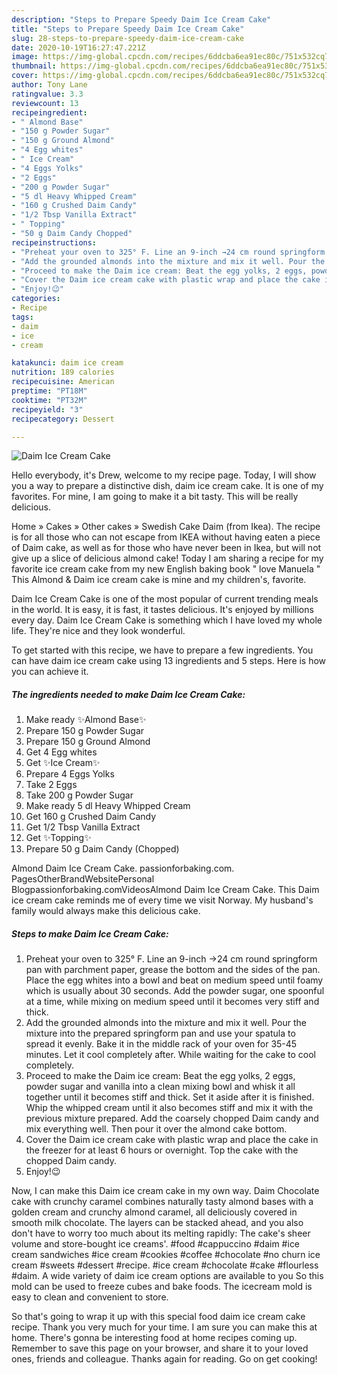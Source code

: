 ```yaml
---
description: "Steps to Prepare Speedy Daim Ice Cream Cake"
title: "Steps to Prepare Speedy Daim Ice Cream Cake"
slug: 28-steps-to-prepare-speedy-daim-ice-cream-cake
date: 2020-10-19T16:27:47.221Z
image: https://img-global.cpcdn.com/recipes/6ddcba6ea91ec80c/751x532cq70/daim-ice-cream-cake-recipe-main-photo.jpg
thumbnail: https://img-global.cpcdn.com/recipes/6ddcba6ea91ec80c/751x532cq70/daim-ice-cream-cake-recipe-main-photo.jpg
cover: https://img-global.cpcdn.com/recipes/6ddcba6ea91ec80c/751x532cq70/daim-ice-cream-cake-recipe-main-photo.jpg
author: Tony Lane
ratingvalue: 3.3
reviewcount: 13
recipeingredient:
- " Almond Base"
- "150 g Powder Sugar"
- "150 g Ground Almond"
- "4 Egg whites"
- " Ice Cream"
- "4 Eggs Yolks"
- "2 Eggs"
- "200 g Powder Sugar"
- "5 dl Heavy Whipped Cream"
- "160 g Crushed Daim Candy"
- "1/2 Tbsp Vanilla Extract"
- " Topping"
- "50 g Daim Candy Chopped"
recipeinstructions:
- "Preheat your oven to 325° F. Line an 9-inch →24 cm round springform pan with parchment paper, grease the bottom and the sides of the pan. Place the egg whites into a bowl and beat on medium speed until foamy which is usually about 30 seconds. Add the powder sugar, one spoonful at a time, while mixing on medium speed until it becomes very stiff and thick."
- "Add the grounded almonds into the mixture and mix it well. Pour the mixture into the prepared springform pan and use your spatula to spread it evenly. Bake it in the middle rack of your oven for 35-45 minutes. Let it cool completely after. While waiting for the cake to cool completely."
- "Proceed to make the Daim ice cream: Beat the egg yolks, 2 eggs, powder sugar and vanilla into a clean mixing bowl and whisk it all together until it becomes stiff and thick. Set it aside after it is finished. Whip the whipped cream until it also becomes stiff and mix it with the previous mixture prepared. Add the coarsely chopped Daim candy and mix everything well. Then pour it over the almond cake bottom."
- "Cover the Daim ice cream cake with plastic wrap and place the cake in the freezer for at least 6 hours or overnight. Top the cake with the chopped Daim candy."
- "Enjoy!😉"
categories:
- Recipe
tags:
- daim
- ice
- cream

katakunci: daim ice cream 
nutrition: 189 calories
recipecuisine: American
preptime: "PT18M"
cooktime: "PT32M"
recipeyield: "3"
recipecategory: Dessert

---
```



![Daim Ice Cream Cake](https://img-global.cpcdn.com/recipes/6ddcba6ea91ec80c/751x532cq70/daim-ice-cream-cake-recipe-main-photo.jpg)

Hello everybody, it's Drew, welcome to my recipe page. Today, I will show you a way to prepare a distinctive dish, daim ice cream cake. It is one of my favorites. For mine, I am going to make it a bit tasty. This will be really delicious.

Home » Cakes » Other cakes » Swedish Cake Daim (from Ikea). The recipe is for all those who can not escape from IKEA without having eaten a piece of Daim cake, as well as for those who have never been in Ikea, but will not give up a slice of delicious almond cake! Today I am sharing a recipe for my favorite ice cream cake from my new English baking book &#34; love Manuela &#34; This Almond &amp; Daim ice cream cake is mine and my children&#39;s, favorite.

Daim Ice Cream Cake is one of the most popular of current trending meals in the world. It is easy, it is fast, it tastes delicious. It's enjoyed by millions every day. Daim Ice Cream Cake is something which I have loved my whole life. They're nice and they look wonderful.


To get started with this recipe, we have to prepare a few ingredients. You can have daim ice cream cake using 13 ingredients and 5 steps. Here is how you can achieve it.

<!--inarticleads1-->

##### The ingredients needed to make Daim Ice Cream Cake:

1. Make ready  ✨Almond Base✨
1. Prepare 150 g Powder Sugar
1. Prepare 150 g Ground Almond
1. Get 4 Egg whites
1. Get  ✨Ice Cream✨
1. Prepare 4 Eggs Yolks
1. Take 2 Eggs
1. Take 200 g Powder Sugar
1. Make ready 5 dl Heavy Whipped Cream
1. Get 160 g Crushed Daim Candy
1. Get 1/2 Tbsp Vanilla Extract
1. Get  ✨Topping✨
1. Prepare 50 g Daim Candy (Chopped)


Almond Daim Ice Cream Cake. passionforbaking.com. PagesOtherBrandWebsitePersonal Blogpassionforbaking.comVideosAlmond Daim Ice Cream Cake. This Daim ice cream cake reminds me of every time we visit Norway. My husband&#39;s family would always make this delicious cake. 

<!--inarticleads2-->

##### Steps to make Daim Ice Cream Cake:

1. Preheat your oven to 325° F. Line an 9-inch →24 cm round springform pan with parchment paper, grease the bottom and the sides of the pan. Place the egg whites into a bowl and beat on medium speed until foamy which is usually about 30 seconds. Add the powder sugar, one spoonful at a time, while mixing on medium speed until it becomes very stiff and thick.
1. Add the grounded almonds into the mixture and mix it well. Pour the mixture into the prepared springform pan and use your spatula to spread it evenly. Bake it in the middle rack of your oven for 35-45 minutes. Let it cool completely after. While waiting for the cake to cool completely.
1. Proceed to make the Daim ice cream: Beat the egg yolks, 2 eggs, powder sugar and vanilla into a clean mixing bowl and whisk it all together until it becomes stiff and thick. Set it aside after it is finished. Whip the whipped cream until it also becomes stiff and mix it with the previous mixture prepared. Add the coarsely chopped Daim candy and mix everything well. Then pour it over the almond cake bottom.
1. Cover the Daim ice cream cake with plastic wrap and place the cake in the freezer for at least 6 hours or overnight. Top the cake with the chopped Daim candy.
1. Enjoy!😉


Now, I can make this Daim ice cream cake in my own way. Daim Chocolate cake with crunchy caramel combines naturally tasty almond bases with a golden cream and crunchy almond caramel, all deliciously covered in smooth milk chocolate. The layers can be stacked ahead, and you also don&#39;t have to worry too much about its melting rapidly: The cake&#39;s sheer volume and store-bought ice creams&#39;. #food #cappuccino #daim #ice cream sandwiches #ice cream #cookies #coffee #chocolate #no churn ice cream #sweets #dessert #recipe. #ice cream #chocolate #cake #flourless #daim. A wide variety of daim ice cream options are available to you So this mold can be used to freeze cubes and bake foods. The icecream mold is easy to clean and convenient to store. 

So that's going to wrap it up with this special food daim ice cream cake recipe. Thank you very much for your time. I am sure you can make this at home. There's gonna be interesting food at home recipes coming up. Remember to save this page on your browser, and share it to your loved ones, friends and colleague. Thanks again for reading. Go on get cooking!
